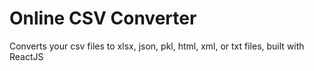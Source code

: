 # Online CSV Converter
Converts your csv files to xlsx, json, pkl, html, xml, or txt files, built with ReactJS
